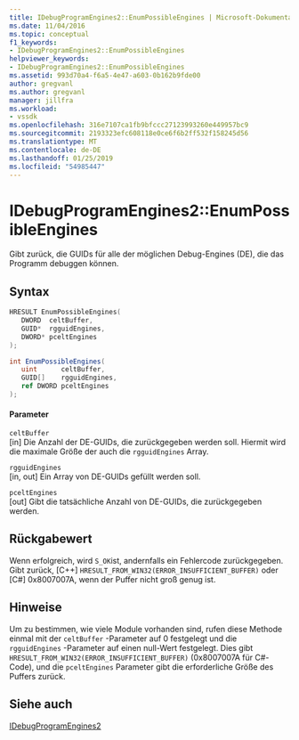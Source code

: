 ```yaml
---
title: IDebugProgramEngines2::EnumPossibleEngines | Microsoft-Dokumentation
ms.date: 11/04/2016
ms.topic: conceptual
f1_keywords:
- IDebugProgramEngines2::EnumPossibleEngines
helpviewer_keywords:
- IDebugProgramEngines2::EnumPossibleEngines
ms.assetid: 993d70a4-f6a5-4e47-a603-0b162b9fde00
author: gregvanl
ms.author: gregvanl
manager: jillfra
ms.workload:
- vssdk
ms.openlocfilehash: 316e7107ca1fb9bfccc27123993260e449957bc9
ms.sourcegitcommit: 2193323efc608118e0ce6f6b2ff532f158245d56
ms.translationtype: MT
ms.contentlocale: de-DE
ms.lasthandoff: 01/25/2019
ms.locfileid: "54985447"
---
```

# <a name="idebugprogramengines2enumpossibleengines"></a>IDebugProgramEngines2::EnumPossibleEngines
Gibt zurück, die GUIDs für alle der möglichen Debug-Engines (DE), die das Programm debuggen können.  
  
## <a name="syntax"></a>Syntax  
  
```cpp  
HRESULT EnumPossibleEngines(   
   DWORD  celtBuffer,  
   GUID*  rgguidEngines,  
   DWORD* pceltEngines  
);  
```  
  
```csharp  
int EnumPossibleEngines(   
   uint      celtBuffer,  
   GUID[]    rgguidEngines,  
   ref DWORD pceltEngines  
);  
```  
  
#### <a name="parameters"></a>Parameter  
 `celtBuffer`  
 [in] Die Anzahl der DE-GUIDs, die zurückgegeben werden soll. Hiermit wird die maximale Größe der auch die `rgguidEngines` Array.  
  
 `rgguidEngines`  
 [in, out] Ein Array von DE-GUIDs gefüllt werden soll.  
  
 `pceltEngines`  
 [out] Gibt die tatsächliche Anzahl von DE-GUIDs, die zurückgegeben werden.  
  
## <a name="return-value"></a>Rückgabewert  
 Wenn erfolgreich, wird `S_OK`ist, andernfalls ein Fehlercode zurückgegeben. Gibt zurück, [C++] `HRESULT_FROM_WIN32(ERROR_INSUFFICIENT_BUFFER)` oder [C#] 0x8007007A, wenn der Puffer nicht groß genug ist.  
  
## <a name="remarks"></a>Hinweise  
 Um zu bestimmen, wie viele Module vorhanden sind, rufen diese Methode einmal mit der `celtBuffer` -Parameter auf 0 festgelegt und die `rgguidEngines` -Parameter auf einen null-Wert festgelegt. Dies gibt `HRESULT_FROM_WIN32(ERROR_INSUFFICIENT_BUFFER)` (0x8007007A für C#-Code), und die `pceltEngines` Parameter gibt die erforderliche Größe des Puffers zurück.  
  
## <a name="see-also"></a>Siehe auch  
 [IDebugProgramEngines2](../../../extensibility/debugger/reference/idebugprogramengines2.md)